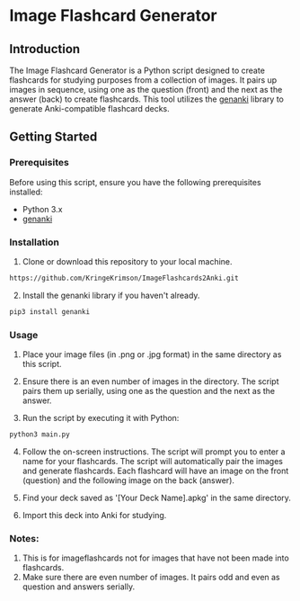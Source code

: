# Image Flashcard Generator

## Introduction

The Image Flashcard Generator is a Python script designed to create flashcards for studying purposes from a collection of images. It pairs up images in sequence, using one as the question (front) and the next as the answer (back) to create flashcards. This tool utilizes the [genanki](https://github.com/kerrickstaley/genanki) library to generate Anki-compatible flashcard decks.

## Getting Started

### Prerequisites

Before using this script, ensure you have the following prerequisites installed:

- Python 3.x
- [genanki](https://github.com/kerrickstaley/genanki)

### Installation

1. Clone or download this repository to your local machine.

```bash
https://github.com/KringeKrimson/ImageFlashcards2Anki.git
```
2. Install the genanki library if you haven't already.

```bash
pip3 install genanki
```
### Usage
1. Place your image files (in .png or .jpg format) in the same directory as this script.

2. Ensure there is an even number of images in the directory. The script pairs them up serially, using one as the question and the next as the answer.

3. Run the script by executing it with Python:
```bash
python3 main.py
```
4. Follow the on-screen instructions. The script will prompt you to enter a name for your flashcards.
The script will automatically pair the images and generate flashcards. Each flashcard will have an image on the front (question) and the following image on the back (answer).

5. Find your deck saved as '[Your Deck Name].apkg' in the same directory.
  
7. Import this deck into Anki for studying.
### Notes:
1. This is for imageflashcards not for images that have not been made into flashcards.
2. Make sure there are even number of images. It pairs odd and even as question and answers serially. 
